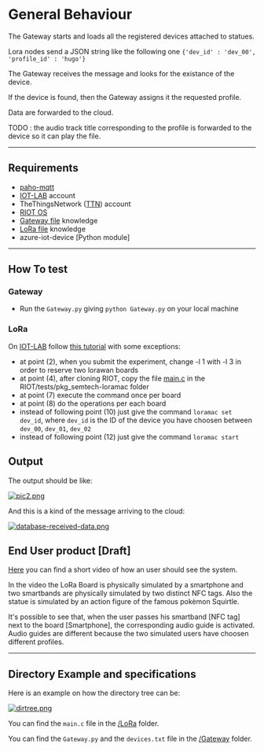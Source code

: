 # General Behaviour
The Gateway starts and loads all the registered devices attached to statues.

Lora nodes send a JSON string like the following one
`{'dev_id' : 'dev_00', 'profile_id' : 'hugo'}`

The Gateway receives the message and looks for the existance of the device.

If the device is found, then the Gateway assigns it the requested profile.

Data are forwarded to the cloud.

TODO : the audio track title corresponding to the profile is forwarded to the device so it can play the file.


***

## Requirements
- [paho-mqtt](https://pypi.org/project/paho-mqtt/)
- [IOT-LAB](https://www.iot-lab.info) account
- TheThingsNetwork ([TTN](https://console.thethingsnetwork.org)) account
- [RIOT OS](https://riot-os.org/)
- [Gateway file](https://github.com/PanK0/TalkingChalks/tree/master/Demo/Gateway) knowledge
- [LoRa file](https://github.com/PanK0/TalkingChalks/tree/master/Demo/LoRa) knowledge
- azure-iot-device [Python module]

***
## How To test

### Gateway
- Run the `Gateway.py` giving `python Gateway.py` on your local machine

### LoRa
On [IOT-LAB](https://www.iot-lab.info) follow [this tutorial](https://www.iot-lab.info/tutorials/riot-ttn/) with some exceptions:
- at point (2), when you submit the experiment, change -l 1 with -l 3 in order to reserve two lorawan boards
- at point (4), after cloning RIOT, copy the file [main.c](https://github.com/PanK0/TalkingChalks/blob/master/Demo/LoRa/main.c) in the RIOT/tests/pkg_semtech-loramac folder
- at point (7) execute the command once per board
- at point (8) do the operations per each board
- instead of following point (10) just give the command `loramac set dev_id`, where `dev_id` is the ID of the device you have choosen between `dev_00`, `dev_01`, `dev_02`
- instead of following point (12) just give the command `loramac start`

## Output
The output should be like:

[![pic2.png](https://i.postimg.cc/c4gz3fFW/pic2.png)](https://postimg.cc/Cz0JTnyr)

And this is a kind of the message arriving to the cloud: 

[![database-received-data.png](https://i.postimg.cc/nzCmWL1D/database-received-data.png)](https://postimg.cc/bDfdDpWy)

## End User product [Draft]
[Here](https://youtu.be/Zwez2I6sRho) you can find a short video of how an user should see the system.

In the video the LoRa Board is physically simulated by a smartphone and two smartbands are physically simulated by two distinct NFC tags. Also the statue is simulated by an action figure of the famous pokèmon Squirtle.

It's possible to see that, when the user passes his smartband [NFC tag] next to the board [Smartphone], the corresponding audio guide is activated. Audio guides are different because the two simulated users have choosen different profiles.

***

## Directory Example and specifications
Here is an example on how the directory tree can be:

[![dirtree.png](https://i.postimg.cc/jj5jTsHZ/dirtree.png)](https://postimg.cc/MnCwbJrQ)

You can find the `main.c` file in the [/LoRa](https://github.com/PanK0/TalkingChalks/tree/master/Demo/LoRa) folder.

You can find the `Gateway.py` and the `devices.txt` file in the [/Gateway](https://github.com/PanK0/TalkingChalks/tree/master/Demo/Gateway) folder.
